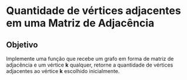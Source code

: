 # Quantidade de vértices adjacentes em uma Matriz de Adjacência

## Objetivo

Implemente uma função que recebe um grafo em forma de matriz de adjacência e um vértice **k** qualquer, retorne a quantidade de vértices adjacentes ao vértice **k** escolhido inicialmente.
